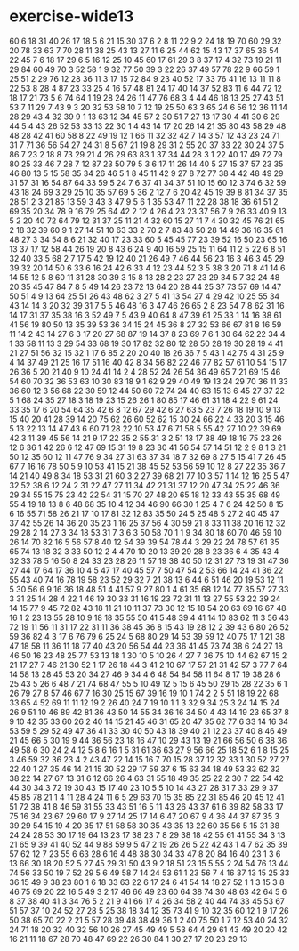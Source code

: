# exercise-wide13
60
6
18
31
40
26
17
18
5
6
21
15
30
37
6
2
8
11
22
9
2
24
18
19
70
60
29
32
20
78
33
63
7
70
28
11
38
25
43
13
27
11
6
25
44
62
15
43
17
37
65
36
54
22
45
7
6
18
17
29
6
5
16
12
25
10
45
60
17
61
29
3
8
37
17
4
32
73
19
21
11
29
84
60
49
70
3
52
58
1
9
32
77
50
39
3
22
26
37
49
57
78
22
9
66
59
1
25
51
2
29
76
12
28
36
11
3
17
15
72
84
9
23
40
52
17
33
76
41
16
13
11
11
8
22
53
8
28
4
87
23
33
25
4
16
57
48
81
24
17
40
14
37
52
83
11
6
44
72
12
18
17
21
73
5
6
74
64
1
19
28
24
26
11
47
76
68
3
4
44
46
18
13
25
27
43
51
53
7
11
29
7
43
9
3
20
32
53
58
10
7
12
19
25
50
63
3
65
24
6
56
12
36
11
14
28
29
43
4
32
39
9
1
13
63
12
34
45
57
2
30
51
7
27
13
17
30
4
41
30
6
29
44
5
4
43
26
52
53
33
13
22
30
1
4
43
14
17
20
26
14
21
35
80
43
58
29
48
48
28
42
41
60
58
8
22
49
19
12
1
66
11
32
32
42
7
14
3
57
12
43
23
24
71
31
7
71
36
56
54
27
24
31
8
5
67
21
19
8
29
31
2
55
20
37
33
22
30
24
37
5
86
7
23
2
18
8
73
29
21
4
26
29
63
83
1
37
34
44
28
3
1
22
40
17
49
72
79
80
25
33
46
7
28
7
12
87
23
50
79
5
3
6
17
11
26
14
40
5
27
15
37
57
23
35
46
80
13
5
15
58
35
34
26
46
5
1
8
45
11
42
9
27
8
72
77
38
4
42
48
49
29
31
57
31
16
54
87
64
33
59
5
24
7
6
37
41
34
37
51
10
15
60
12
3
74
6
32
59
43
18
24
69
3
29
25
10
35
57
69
5
36
2
12
7
6
20
42
45
19
39
8
81
34
37
35
28
51
2
3
21
85
13
59
3
43
3
47
9
5
6
1
35
53
47
11
22
28
38
18
36
61
51
2
69
35
20
34
78
9
16
79
25
64
42
2
12
4
26
4
23
23
37
56
7
9
26
33
40
9
13
5
2
20
40
72
64
79
12
31
37
25
11
21
4
32
60
15
27
11
7
4
30
32
45
76
21
65
2
18
32
39
60
9
1
27
14
51
10
63
33
2
70
2
7
83
48
50
28
14
49
36
16
35
61
48
27
3
34
54
8
6
21
32
40
17
23
33
60
5
45
45
77
23
39
52
16
50
23
65
16
13
37
17
12
58
44
26
19
20
8
43
6
24
9
40
16
59
25
15
11
64
11
2
5
22
6
8
51
32
40
33
5
68
2
7
17
5
42
19
12
40
21
26
49
7
46
44
56
23
16
3
46
3
45
29
39
32
20
14
50
6
33
6
16
24
42
6
33
4
12
23
44
52
3
5
38
3
20
71
8
41
14
6
14
55
12
5
8
60
11
31
28
30
39
3
15
8
13
28
2
23
27
23
29
34
5
7
32
24
48
20
35
45
47
84
7
8
5
49
14
26
23
72
13
64
20
28
44
25
37
73
57
69
14
47
50
51
4
9
13
64
25
51
26
43
48
62
3
27
5
41
13
54
27
4
29
42
10
25
55
34
43
14
14
3
20
32
39
31
7
5
5
46
48
16
3
47
46
26
65
2
8
23
54
7
8
62
31
16
14
17
31
37
35
38
16
3
52
49
7
5
43
9
40
64
8
47
39
61
25
33
1
14
16
38
61
41
56
19
80
50
13
35
39
53
36
34
15
24
45
36
8
27
32
53
66
67
81
8
16
59
11
14
2
43
14
27
6
3
17
20
27
68
87
19
14
37
8
23
69
7
6
1
30
64
62
22
34
4
1
33
58
11
13
3
29
54
33
68
19
30
17
82
32
80
12
28
50
28
19
30
28
19
4
41
21
27
51
56
32
15
32
1
17
6
85
2
20
20
40
18
26
36
7
5
43
1
42
75
4
31
25
9
4
14
37
49
21
25
16
17
51
16
40
42
8
34
56
82
22
46
77
82
57
61
10
54
15
17
26
36
5
20
21
40
9
10
24
41
14
2
4
28
52
24
26
54
36
49
65
7
21
69
15
46
54
60
70
32
36
53
63
10
30
83
18
9
1
62
9
29
40
49
19
13
24
29
70
36
11
33
36
60
12
3
56
68
22
30
59
12
44
50
60
72
74
24
40
63
15
13
6
45
27
37
22
5
1
68
24
35
27
18
3
18
19
23
15
26
26
1
80
85
17
46
61
31
18
4
22
9
61
24
33
35
17
6
20
54
64
35
42
6
8
12
67
29
42
6
27
63
5
23
7
26
18
19
10
9
13
15
40
20
41
28
39
14
20
75
62
26
60
52
62
15
30
24
66
22
4
33
20
3
15
46
5
13
22
13
14
47
43
6
60
71
28
22
10
53
47
6
71
58
5
55
42
27
10
22
39
69
42
3
11
39
45
56
14
21
9
17
22
35
2
55
31
3
2
51
13
17
38
49
18
19
75
23
26
12
6
36
1
42
26
6
12
47
69
15
31
19
8
23
30
41
56
54
57
14
51
12
2
9
8
1
3
21
50
12
35
60
12
11
47
76
9
34
27
31
63
37
34
18
7
32
69
8
27
5
15
41
7
26
45
67
7
16
16
78
50
5
9
10
53
41
15
21
38
45
52
53
56
59
10
12
8
27
22
35
36
7
14
21
40
49
8
34
18
53
31
21
60
3
2
27
39
68
21
77
10
3
57
1
14
12
16
25
5
47
32
52
38
6
12
24
2
31
22
47
27
11
34
42
21
31
37
12
20
47
34
25
22
46
36
29
34
55
15
75
23
42
22
54
31
15
70
27
48
20
65
18
12
33
43
55
35
68
49
55
4
19
18
13
8
6
48
68
35
10
4
12
34
46
90
66
30
1
25
4
7
6
24
42
50
8
15
6
16
55
71
58
26
21
17
10
17
81
32
12
83
35
50
24
5
25
48
5
27
2
40
45
47
37
42
55
26
14
36
20
35
23
1
16
25
37
56
4
30
59
21
8
33
11
38
20
16
12
32
29
28
2
14
27
3
34
18
53
31
7
3
6
3
50
58
70
1
1
9
34
80
18
60
70
46
59
10
26
14
70
82
16
5
56
57
8
40
12
54
39
39
54
78
44
3
29
22
24
78
57
61
35
65
74
13
18
32
3
33
50
12
2
4
4
70
10
20
13
39
29
28
8
23
36
6
4
35
43
4
32
33
78
5
16
50
8
24
33
23
28
26
11
57
19
38
40
50
12
31
27
73
19
31
47
36
27
44
17
64
17
36
10
4
5
47
17
40
45
57
7
50
47
54
2
53
66
14
24
41
36
22
55
43
40
74
16
78
19
58
23
52
29
32
7
21
38
13
6
44
6
51
46
20
19
53
12
11
5
30
56
6
9
16
36
18
48
51
4
41
57
9
27
80
1
4
61
35
68
12
14
77
35
57
27
33
3
31
25
14
28
4
22
1
46
19
30
33
31
16
19
23
72
31
11
13
27
55
53
22
39
24
14
15
77
9
45
72
82
43
18
11
21
10
11
37
73
30
12
15
18
54
20
63
69
16
67
48
16
1
2
23
13
55
28
10
9
18
18
35
55
50
41
5
48
39
4
41
14
10
83
62
11
3
56
43
72
19
11
56
11
31
17
22
31
11
36
38
45
36
8
15
43
19
28
12
2
39
43
6
80
26
52
59
36
82
4
3
17
6
76
79
6
25
24
5
68
80
29
14
53
39
59
12
40
75
17
1
21
38
47
18
58
11
36
11
18
77
40
43
20
56
54
44
23
36
41
45
73
74
38
6
24
27
18
46
50
16
23
48
25
77
53
13
18
1
30
10
5
10
26
4
27
7
36
75
10
44
62
67
15
2
21
17
27
7
46
21
30
52
1
17
26
18
44
3
41
2
10
67
17
57
21
31
42
57
3
77
7
64
14
58
13
28
45
53
20
34
27
46
9
34
4
6
48
54
84
58
11
64
8
17
19
38
28
6
25
43
5
26
6
48
7
21
74
68
47
55
5
10
49
12
5
15
6
45
50
29
15
28
22
35
6
1
26
79
27
8
57
46
67
7
16
30
25
15
67
39
16
19
10
1
74
2
2
5
51
18
19
22
68
33
65
4
52
69
11
11
12
19
2
26
40
24
7
19
10
1
1
3
32
9
34
25
3
24
14
15
24
26
9
51
10
46
89
42
81
36
43
50
14
55
34
36
16
34
50
4
43
14
19
23
65
37
8
9
10
42
35
33
60
26
2
40
14
15
21
45
46
31
65
20
47
35
62
77
6
33
14
16
34
53
59
5
29
52
49
47
36
41
33
30
40
50
43
18
39
40
21
12
23
37
40
8
46
49
21
45
66
5
30
19
9
44
36
56
23
18
16
47
10
29
43
13
19
21
66
56
50
6
38
36
49
58
6
30
24
2
4
12
5
8
6
16
1
5
31
61
36
63
27
9
56
66
25
18
52
6
1
8
15
25
3
46
59
32
36
23
4
2
43
47
22
14
15
16
7
70
15
28
37
12
32
33
1
30
52
27
27
22
40
1
27
35
46
14
21
15
30
52
29
17
59
37
6
15
63
34
18
49
53
33
62
32
38
22
14
27
67
13
31
6
12
66
26
4
63
31
55
18
49
35
25
22
2
30
7
22
54
42
44
30
34
3
72
19
30
43
15
17
40
23
10
5
5
10
14
43
27
28
31
7
33
29
9
37
45
85
78
21
1
4
11
28
4
24
11
6
5
29
63
70
15
35
85
22
31
85
46
20
45
12
41
51
72
38
41
8
46
59
31
55
33
43
51
16
5
11
43
26
43
37
61
6
39
82
58
33
17
75
16
34
23
67
29
60
17
9
27
14
25
17
14
6
47
20
67
9
4
36
44
37
87
35
3
39
29
54
15
19
4
20
35
17
51
58
58
30
35
43
35
13
22
60
35
56
5
15
31
38
24
24
28
53
30
17
19
64
13
23
17
38
23
7
8
29
38
18
42
55
61
41
55
34
3
13
21
65
9
39
41
40
52
44
9
88
59
9
5
47
2
19
26
26
5
22
42
43
1
4
7
62
35
39
57
62
12
7
23
55
6
63
28
6
16
4
48
38
30
34
33
47
8
20
84
16
40
23
1
3
6
13
66
30
18
20
52
5
27
45
29
31
50
43
9
2
18
51
23
15
5
55
2
24
54
76
13
44
74
56
33
50
19
7
52
29
5
6
49
58
7
14
24
53
61
1
23
56
7
4
16
37
13
15
25
33
36
15
49
9
38
23
80
1
6
18
33
63
22
6
17
24
6
41
54
14
18
27
52
1
1
3
15
3
8
46
75
69
20
22
16
5
49
3
2
17
46
66
49
23
60
64
38
74
30
48
63
42
64
5
6
8
37
38
40
41
3
34
76
5
2
21
9
41
66
17
4
26
34
58
2
40
44
74
33
45
53
67
51
57
37
10
24
52
27
28
5
25
38
18
34
12
35
73
41
9
10
32
35
60
12
1
9
17
26
50
38
65
70
22
2
21
5
57
28
39
48
38
49
36
1
2
40
75
50
1
7
12
53
40
24
32
24
71
18
20
32
40
32
56
10
26
27
45
49
49
5
53
64
4
29
61
43
49
20
20
42
16
21
11
18
67
28
70
48
47
69
22
26
30
84
1
30
27
17
20
23
29
13

